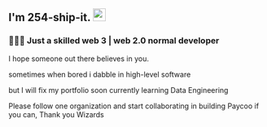 <h2> I'm 254-ship-it. <img src="https://github.com/souvikguria98/souvikguria98/blob/master/Hi.gif" width="25"></h2>

<h3> 👨🏻‍💻 Just a skilled web 3 | web 2.0 normal developer  </h3>

I hope someone out there believes in you.

sometimes when bored i dabble in high-level software

but I will fix my portfolio soon currently learning Data Engineering 

Please follow one organization and start collaborating in building Paycoo if you can, Thank you Wizards
